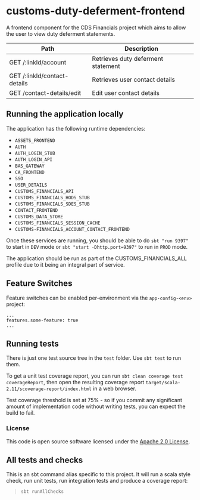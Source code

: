 
# customs-duty-deferment-frontend
A frontend component for the CDS Financials project which aims to allow the user to view duty deferment statements.

| Path                          | Description                        |
|-------------------------------|------------------------------------|
| GET  /:linkId/account         | Retrieves duty deferment statement |                
| GET  /:linkId/contact-details | Retrieves user contact details     |                
| GET  /contact-details/edit    | Edit user contact details          |                


## Running the application locally

The application has the following runtime dependencies:

* `ASSETS_FRONTEND`
* `AUTH`
* `AUTH_LOGIN_STUB`
* `AUTH_LOGIN_API`
* `BAS_GATEWAY`
* `CA_FRONTEND`
* `SSO`
* `USER_DETAILS`
* `CUSTOMS_FINANCIALS_API`
* `CUSTOMS_FINANCIALS_HODS_STUB`
* `CUSTOMS_FINANCIALS_SDES_STUB`
* `CONTACT_FRONTEND`
* `CUSTOMS_DATA_STORE`
* `CUSTOMS_FINANCIALS_SESSION_CACHE`
* `CUSTOMS-FINANCIALS_ACCOUNT_CONTACT_FRONTEND`

Once these services are running, you should be able to do `sbt "run 9397"` to start in `DEV` mode or
`sbt "start -Dhttp.port=9397"` to run in `PROD` mode.

The application should be run as part of the CUSTOMS_FINANCIALS_ALL profile due to it being an integral part of service.

## Feature Switches

Feature switches can be enabled per-environment via the `app-config-<env>` project:

    ...
    features.some-feature: true
    ...

## Running tests

There is just one test source tree in the `test` folder. Use `sbt test` to run them.

To get a unit test coverage report, you can run `sbt clean coverage test coverageReport`,
then open the resulting coverage report `target/scala-2.11/scoverage-report/index.html` in a web browser.

Test coverage threshold is set at 75% - so if you commit any significant amount of implementation code without writing tests, you can expect the build to fail.

### License

This code is open source software licensed under the [Apache 2.0 License]("http://www.apache.org/licenses/LICENSE-2.0.html").

## All tests and checks

This is an sbt command alias specific to this project. It will run a scala style check, run unit tests, run integration
tests and produce a coverage report:
> `sbt runAllChecks`